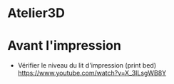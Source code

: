 # Atelier3D

# Avant l'impression

* Vérifier le niveau du lit d'impression (print bed)  
https://www.youtube.com/watch?v=X_3ILsgWB8Y
